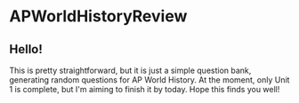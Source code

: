 # APWorldHistoryReview
## Hello!
This is pretty straightforward, but it is just a simple question bank, generating random questions for AP World History. At the moment, only Unit 1 is complete, but I'm aiming to finish it by today. Hope this finds you well!
